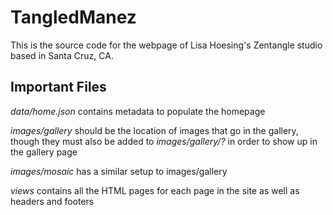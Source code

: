 # TangledManez

This is the source code for the webpage of Lisa Hoesing's Zentangle studio based in Santa Cruz, CA. 

## Important Files
*data/home.json* contains metadata to populate the homepage

*images/gallery* should be the location of images that go in the gallery, though they must also be added to *images/gallery/?* in order to show up in the gallery page

*images/mosaic* has a similar setup to images/gallery

*views* contains all the HTML pages for each page in the site as well as headers and footers
